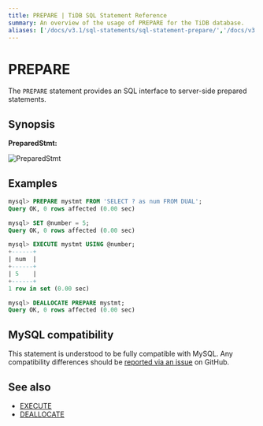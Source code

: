 ```yaml
---
title: PREPARE | TiDB SQL Statement Reference
summary: An overview of the usage of PREPARE for the TiDB database.
aliases: ['/docs/v3.1/sql-statements/sql-statement-prepare/','/docs/v3.1/reference/sql/statements/prepare/']
---
```


# PREPARE

The `PREPARE` statement provides an SQL interface to server-side prepared statements.

## Synopsis

**PreparedStmt:**

![PreparedStmt](https://download.pingcap.com/images/docs/sqlgram/PreparedStmt.png)

## Examples

```sql
mysql> PREPARE mystmt FROM 'SELECT ? as num FROM DUAL';
Query OK, 0 rows affected (0.00 sec)

mysql> SET @number = 5;
Query OK, 0 rows affected (0.00 sec)

mysql> EXECUTE mystmt USING @number;
+------+
| num  |
+------+
| 5    |
+------+
1 row in set (0.00 sec)

mysql> DEALLOCATE PREPARE mystmt;
Query OK, 0 rows affected (0.00 sec)
```

## MySQL compatibility

This statement is understood to be fully compatible with MySQL. Any compatibility differences should be [reported via an issue](https://github.com/pingcap/tidb/issues/new/choose) on GitHub.

## See also

* [EXECUTE](/sql-statements/sql-statement-execute.md)
* [DEALLOCATE](/sql-statements/sql-statement-deallocate.md)
